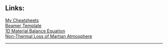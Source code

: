 ## Links:
<a href="https://dbasusarkar.github.io/my-cheatsheets-github/my-cheatsheets.html">My Cheatsheets</a> </br>
<a href="https://github.com/dbasusarkar/beamer-template"> Beamer Template </a> </br>
<a href="https://github.com/dbasusarkar/1d-material-balance-equation"> 1D Material Balance Equation </a> </br>
<a href="https://github.com/dbasusarkar/nonthermal-loss-of-martian-atmosphere"> Non-Thermal Loss of Martian Atmosphere </a> </br>

----
